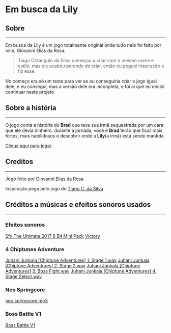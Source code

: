 # Em busca da Lily

## Sobre

---

Em busca da Lily é um jogo totalmente original onde tudo nele foi feito por mim, Giovanni Elias da Rosa.

> Tiago Citrangulo da Silva começou a criar com o mesmo nome e estilo, mas ele acabou parando de criar, então eu peguei inspiração e fiz esse.

No começo era só um teste para ver se eu conseguiria criar o jogo igual dele, e eu
consegui, mas a versão dele era inconpleta, e foi ai que eu decidi continuar neste projeto

## Sobre a história

---

O jogo conta a história do **Brad** que teve sua irmã sequestrada por um cara que ele devia dinheiro, durante a jornada, você e **Brad** terão que ficar mais fortes, mais habilidosos e descobrir onde a **Lily**(a irmã) está sendo mantida.

[Clique aqui para jogar](https://giovannieliasdarosa.github.io/Em-busca-da-Lily)

## Creditos

---

Jogo feito por [Giovanni Elias da Rosa](https://github.com/GiovanniEliasDaRosa)

Inspiração pega pelo jogo do [Tiago C. da Silva](https://github.com/TiagoCitranguloDaSilva)

## Créditos a músicas e efeitos sonoros usados

---

### Efeitos sonoros

[Sfx The Ultimate 2017 8 Bit Mini Pack](https://opengameart.org/content/sfx-the-ultimate-2017-8-bit-mini-pack)
[Victory](https://opengameart.org/content/victory)

### 4 Chiptunes Adventure

[Juhani Junkala \[Chiptune Adventures\] 1. Stage 1.wav](https://opengameart.org/content/4-chiptunes-adventure)
[Juhani Junkala \[Chiptune Adventures\] 2. Stage 2.wav](https://opengameart.org/content/4-chiptunes-adventure)
[Juhani Junkala \[Chiptune Adventures\] 3. Boss Fight.wav](https://opengameart.org/content/4-chiptunes-adventure)
[Juhani Junkala \[Chiptune Adventures\] 4. Stage Select.wav](https://opengameart.org/content/4-chiptunes-adventure)

### Neo Springcore

[neo springcore.mp3](https://opengameart.org/content/neo-springcore)

### Boss Battle V1

[Boss Battle V1](https://opengameart.org/content/boss-battle-1-8-bit-re-upload)
